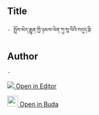 ## Title
	- སྤྲོས་མེད་རྒྱུན་གྱི་ཉམས་ལེན་ཀུ་སཱ་ལིའི་བདུད་རྩི

## Author
	- 



[<img src="https://img.icons8.com/color/25/000000/edit-property.png"> Open in Editor](http://editor.openpecha.org/P010689)

[<img width="25" src="https://library.bdrc.io/icons/BUDA-small.svg"> Open in Buda](https://library.bdrc.io/show/bdr:IE0OPP010689)
